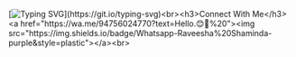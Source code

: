 [![Typing SVG](https://readme-typing-svg.herokuapp.com?font=Rockstar-ExtraBold&color=00F500&lines=Hi!!+I+am+Raveesha+Shaminda.;I'm+currently+learning+JAVASCRIPT.)](https://git.io/typing-svg)<br><h3>Connect With Me</h3><a href="https://wa.me/94756024770?text=Hello.😊👋%20"><img src="https://img.shields.io/badge/Whatsapp-Raveesha%20Shaminda-purple&style=plastic"></a><br>

